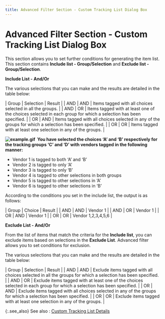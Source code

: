 ```yaml
---
title: Advanced Filter Section - Custom Tracking List Dialog Box
---
```


# Advanced Filter Section - Custom Tracking List Dialog Box


This section allows you to set further conditions for generating the  item list. This section contains **Include 
 list - Group/Selection** and **Exclude 
 list - Group/Selection**.


**Include List - And/Or**


The various selections that you can make and the results are detailed  in the table below:


| Group | Selection | Result |
| AND | AND | Items tagged with all choices selected in all the groups. |
| AND | OR | Items tagged with at least one of the choices selected in each group  for which a selection has been specified. |
| OR | AND | Items tagged with all choices selected in any of the groups for which  a selection has been specified. |
| OR | OR | Items tagged with at least one selection in any of the groups. |



**![example.gif]({{site.ct_baseurl}}/img/example.gif)  You  have selected the choices ‘A’ and ‘B’ respectively for the tracking groups  ‘C’ and ‘D’ with vendors tagged in the following manner:**


 - Vendor  1 is tagged to both ‘A’ and ‘B’
 - Vendor  2 is tagged to only ‘A’
 - Vendor  3 is tagged to only ‘B’
 - Vendor  4 is tagged to other selections in both groups
 - Vendor  5 is tagged to other selections in ‘A’
 - Vendor  6 is tagged to other selections in ‘B’




According to the conditions you set in  the include list, the output is as follows:


| Group | Choice | Result |
| AND | AND | Vendor 1 |
| AND | OR | Vendor 1 |
| OR | AND | Vendor 1 |
| OR | OR | Vendor 1,2,3,4,5,6 |



**Exclude List - And/Or**


From the list of items that match the criteria for the **Include 
 list**, you can exclude items based on selections in the **Exclude 
 List**. Advanced filter allows you to set conditions for exclusion.


The various selections that you can make and the results are detailed  in the table below:


| Group | Selection | Result |
| AND | AND | Exclude items tagged with all choices selected in all the groups for  which a selection has been specified. |
| AND | OR | Exclude items tagged with at least one of the choices selected in each  group for which a selection has been specified. |
| OR | AND | Exclude items tagged with all choices selected in any of the groups  for which a selection has been specified. |
| OR | OR | Exclude items tagged with at least one selection in any of the groups. |



{:.see_also}
See also
: [Custom  Tracking List Details]({{site.ct_baseurl}}/item-tracking/custom_tracking_list_details.html)
